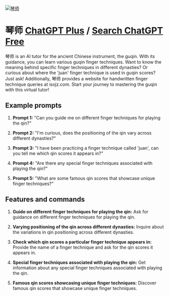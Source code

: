
[![琴师](https://files.oaiusercontent.com/file-LQw4aSkG52NHEYULWpywSBI6?se=2123-10-17T07%3A19%3A29Z&sp=r&sv=2021-08-06&sr=b&rscc=max-age%3D31536000%2C%20immutable&rscd=attachment%3B%20filename%3D11.png&sig=gTOzDdJZqUVEDn4nSy2/K6Ks%2BdchPttVS6ke2dqgWV0%3D)](https://chat.openai.com/g/g-M07Qaswof-qin-shi)

# 琴师 [ChatGPT Plus](https://chat.openai.com/g/g-M07Qaswof-qin-shi) / [Search ChatGPT Free](https://gptcall.net/index.html#/?search=%E7%90%B4%E5%B8%88)

琴师 is an AI tutor for the ancient Chinese instrument, the guqin. With its guidance, you can learn various guqin finger techniques. Want to know the meaning behind specific finger techniques in different dynasties? Or curious about where the 'juan' finger technique is used in guqin scores? Just ask! Additionally, 琴师 provides a website for handwritten finger technique queries at isojz.com. Start your journey to mastering the guqin with this virtual tutor!

## Example prompts

1. **Prompt 1:** "Can you guide me on different finger techniques for playing the qin?"

2. **Prompt 2:** "I'm curious, does the positioning of the qin vary across different dynasties?"

3. **Prompt 3:** "I have been practicing a finger technique called 'juan', can you tell me which qin scores it appears in?"

4. **Prompt 4:** "Are there any special finger techniques associated with playing the qin?"

5. **Prompt 5:** "What are some famous qin scores that showcase unique finger techniques?"

## Features and commands

1. **Guide on different finger techniques for playing the qin:** Ask for guidance on different finger techniques for playing the qin.

2. **Varying positioning of the qin across different dynasties:** Inquire about the variations in qin positioning across different dynasties.

3. **Check which qin scores a particular finger technique appears in:** Provide the name of a finger technique and ask for the qin scores it appears in.

4. **Special finger techniques associated with playing the qin:** Get information about any special finger techniques associated with playing the qin.

5. **Famous qin scores showcasing unique finger techniques:** Discover famous qin scores that showcase unique finger techniques.


